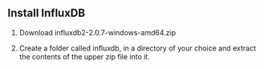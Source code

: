 ## Install InfluxDB

1. Download influxdb2-2.0.7-windows-amd64.zip

2. Create a folder called influxdb, in a directory of your choice and extract the contents of the upper zip file into it.
